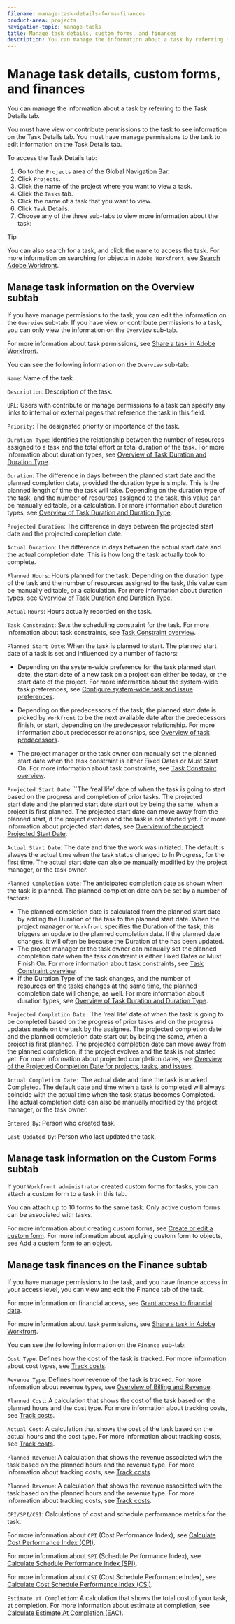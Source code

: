 ```yaml
---
filename: manage-task-details-forms-finances
product-area: projects
navigation-topic: manage-tasks
title: Manage task details, custom forms, and finances
description: You can manage the information about a task by referring to the Task Details tab.
---
```


# Manage task details, custom forms, and finances

You can manage the information about a task by referring to the Task Details tab.

You must have view or contribute permissions to the task to see information on the Task Details tab. You must have manage permissions to the task to edit information on the Task Details tab.

To access the Task Details tab:

1. Go to the `Projects` area of the Global Navigation Bar.
1. Click `Projects`.
1. Click the name of the project where you want to view a task.
1. Click the `Tasks` tab.
1. Click the name of a task that you want to view.
1. Click `Task` Details.
1. Choose any of the three sub-tabs to view more information about the task:

>[!TIP]
>
>You can also search for a task, and click the name to access the task. For more information on searching for objects in `Adobe Workfront`, see [Search Adobe Workfront](../../../workfront-basics/navigate-workfront/search/search-workfront.md).

## Manage task information on the Overview subtab

If you have manage permissions to the task, you can edit the information on the `Overview` sub-tab.  If you have view or contribute permissions to a task, you can only view the information on the `Overview` sub-tab.

For more information about task permissions, see [Share a task in Adobe Workfront](../../../workfront-basics/grant-and-request-access-to-objects/share-a-task.md).

You can see the following information on the `Overview` sub-tab:

`Name`:&nbsp;Name of the task.

`Description`:&nbsp;Description&nbsp;of the task.&nbsp;

`URL`: Users with contribute or manage permissions to a task can specify&nbsp;any links to internal or external&nbsp;pages that&nbsp;reference the task in this field.

`Priority`:&nbsp;The designated​&nbsp;priority or importance of the task.

`Duration Type`:&nbsp;Identifies the relationship between the number of resources assigned to a task and the total effort or total duration of the task. For more information about duration types, see [Overview of Task Duration and Duration Type](../../../manage-work/tasks/taskdurtn/task-duration-and-duration-type.md).

`Duration`: The difference in days between the planned start date and the planned completion date, provided the duration type is simple. This is the planned length of time the task will take. Depending on the duration type of the task, and the number of resources assigned to the task, this value can be manually editable, or a calculation. For more information about duration types, see [Overview of Task Duration and Duration Type](../../../manage-work/tasks/taskdurtn/task-duration-and-duration-type.md).

`Projected Duration`: The difference in days between the projected start date and the projected completion date.&nbsp;

`Actual Duration`:​&nbsp;The difference in days between the actual start date and the actual completion date. This is how long the task actually took to complete.&nbsp;

`Planned Hours`:&nbsp;Hours planned for the task. Depending on the duration type of the task and the number of resources assigned to the task, this value can be manually editable, or a calculation. For more information about duration types, see [Overview of Task Duration and Duration Type](../../../manage-work/tasks/taskdurtn/task-duration-and-duration-type.md).

`Actual` `Hours`: Hours actually recorded on the task.

`Task Constraint`:&nbsp;Sets the scheduling constraint for the task. For more information about task constraints, see [Task Constraint overview](../../../manage-work/tasks/task-constraints/task-constraint-overview.md).

`Planned Start Date`: When the task&nbsp;is planned to start.&nbsp;The planned start date of a task is set and influenced by a number of factors:

* Depending on the system-wide preference&nbsp;for the task planned start date, the start date of a new task on a project can either be today, or the start date of the project. For more information about the system-wide task preferences, see [Configure system-wide task and issue preferences](../../../administration-and-setup/set-up-workfront/configure-system-defaults/set-task-issue-preferences.md).
* Depending on the predecessors of the task, the planned start date is picked by `Workfront`&nbsp;to be the next available date after the predecessors finish, or start, depending on the predecessor relationship. For more information about predecessor relationships, see [Overview of task predecessors](../../../manage-work/tasks/use-prdcssrs/predecessors-overview.md).

* The project manager or the task owner can manually set the planned start date when the task constraint is either Fixed Dates or Must Start On. For more information about task constraints, see [Task Constraint overview](../../../manage-work/tasks/task-constraints/task-constraint-overview.md).

`Projected Start Date`: ``The&nbsp;‘real life’ date&nbsp;of when the task is going to start based on the progress and completion of prior tasks.&nbsp;The projected start&nbsp;date and the planned start&nbsp;date start out by being the same, when a project is first planned. The projected start&nbsp;date can move away from the planned start, if the project evolves and the task is not started yet. For more information about projected start&nbsp;dates, see [Overview of the project Projected Start Date](../../../manage-work/projects/planning-a-project/project-projected-start-date.md).

`Actual Start Date`:&nbsp;The date and time the work was initiated. The default is always the actual time when the task status changed to In Progress, for the first time. The actual start date can also be manually modified by the project manager, or the task owner.&nbsp;

`Planned Completion Date`: The anticipated completion date as shown when the task is planned. The planned completion date can be set by a number of factors:

* The planned completion date is calculated from the planned start date by adding the Duration of the task to the planned start date. When the project manager or `Workfront` specifies&nbsp;the Duration of the task, this triggers an update to the planned completion date. If the planned date changes, it will often be because the Duration of the has been updated.
* The project manager or the task owner can manually set the planned completion&nbsp;date when the task constraint is either Fixed Dates or Must Finish&nbsp;On. For more information about task constraints, see [Task Constraint overview](../../../manage-work/tasks/task-constraints/task-constraint-overview.md).
* If the Duration Type of the task changes, and&nbsp;the number of resources&nbsp;on the tasks changes at the same time, the planned completion date will change, as well.&nbsp;For more information about duration types, see [Overview of Task Duration and Duration Type](../../../manage-work/tasks/taskdurtn/task-duration-and-duration-type.md).

`Projected Completion Date:`&nbsp;The&nbsp;‘real life’ date&nbsp;of when the task is going to be completed based on the progress of prior tasks&nbsp;and on the progress updates made on the task by the assignee. The projected completion date and the planned completion date start out by being the same, when a project is first planned. The projected completion date can move away from the planned completion, if the project evolves and the task is not started yet. For more information about projected completion dates, see [Overview of the Projected Completion Date for projects, tasks, and issues](../../../manage-work/projects/planning-a-project/project-projected-completion-date.md).

`Actual Completion Date:`&nbsp;The actual date and time the task is marked Completed. The default date and time when a task is completed will always coincide with the actual time when the task status becomes Completed. The actual completion&nbsp;date can also be manually modified by the project manager, or the task owner.&nbsp;

`Entered By`: Person who created task.&nbsp;

`Last Updated By`: Person who last updated the task.

## Manage task information on the Custom Forms subtab

If your `Workfront administrator` created custom forms for tasks, you can attach a custom form to a task in this tab.

You can attach up to 10 forms to the same task. Only active custom forms can be associated with tasks. <![CDATA[    ]]>

For more information about creating custom forms, see [Create or edit a custom form](../../../administration-and-setup/customize-workfront/create-manage-custom-forms/create-or-edit-a-custom-form.md). For more information about applying custom form to objects, see [Add a custom form to an object](../../../workfront-basics/work-with-custom-forms/add-a-custom-form-to-an-object.md).

## Manage task finances on the Finance subtab

If you have manage permissions to the task, and you have finance access in your access level, you can&nbsp;view and edit the Finance tab of the task.

For more information on financial access, see [Grant access to financial data](../../../administration-and-setup/add-users/configure-and-grant-access/grant-access-financial.md).&nbsp;

For more information about task permissions, see [Share a task in Adobe Workfront](../../../workfront-basics/grant-and-request-access-to-objects/share-a-task.md).

You can see the following information on the `Finance` sub-tab:

`Cost Type`: Defines how&nbsp;the cost of the task is tracked. For more information about cost types, see [Track costs](../../../manage-work/projects/project-finances/track-costs.md).

`Revenue Type`:&nbsp;Defines how&nbsp;revenue&nbsp;of the task is tracked. For more information about revenue types, see [Overview of Billing and Revenue](../../../manage-work/projects/project-finances/billing-and-revenue-overview.md).

`Planned Cost`: A calculation that shows the cost of the task based on the planned hours and the cost type. For more information about tracking costs, see [Track costs](../../../manage-work/projects/project-finances/track-costs.md).

`Actual Cost`: A calculation that shows the cost of the task based on the actual&nbsp;hours and the cost type. For more information about tracking costs, see [Track costs](../../../manage-work/projects/project-finances/track-costs.md).

`Planned Revenue`: A calculation that shows the revenue associated with the task based on the planned&nbsp;hours and the revenue&nbsp;type. For more information about tracking costs, see [Track costs](../../../manage-work/projects/project-finances/track-costs.md).

`Planned Revenue`: A calculation that shows the revenue associated with the task based on the planned&nbsp;hours and the revenue&nbsp;type. For more information about tracking costs, see [Track costs](../../../manage-work/projects/project-finances/track-costs.md).

`CPI/SPI/CSI`: Calculations of cost and schedule performance metrics for the task.&nbsp;

For more information about  `CPI` (Cost Performance Index), see [Calculate Cost Performance Index (CPI)](../../../manage-work/projects/project-finances/calculate-cpi.md).

For more information about `SPI` (Schedule Performance Index), see [Calculate Schedule Performance Index (SPI)](../../../manage-work/projects/project-finances/calculate-spi.md).

For more information about `CSI` (Cost Schedule Performance Index), see [Calculate Cost Schedule Performance Index (CSI)](../../../manage-work/projects/project-finances/calculate-csi.md).

`Estimate at Completion`: A calculation that shows the total cost of your task, at completion. For more information about estimate at completion, see [Calculate Estimate At Completion (EAC)](../../../manage-work/projects/project-finances/calculate-eac.md).
